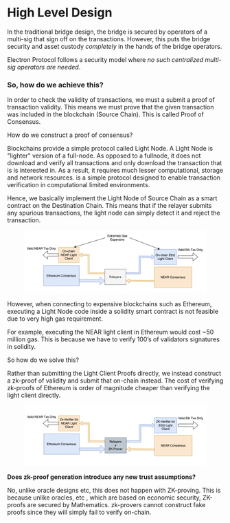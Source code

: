# High Level Design

In the traditional bridge design, the bridge is secured by operators of a multi-sig that sign off on the transactions. However, this puts the bridge security and asset custody _completely_ in the hands of the bridge operators.

Electron Protocol follows a security model where _no such centralized multi-sig operators are needed_.

### So, how do we achieve this?

In order to check the validity of transactions, we must a submit a proof of transaction validity. This means we must prove that the given transaction was included in the blockchain (Source Chain). This is called Proof of Consensus.

How do we construct a proof of consensus?

Blockchains provide a simple protocol called Light Node. A Light Node is "lighter" version of a full-node. As opposed to a fullnode, it does not download and verify all transactions and only download the transaction that is is interested in. As a result, it requires much lesser computational, storage and network resources. is a simple protocol designed to enable transaction verification in computational limited environments.

Hence, we basically implement the Light Node of Source Chain as a smart contract on the Destination Chain. This means that if the relayer submits any spurious transactions, the light node can simply detect it and reject the transaction.



<figure><img src="../.gitbook/assets/Screenshot 2023-02-28 at 12.06.24 AM.png" alt=""><figcaption></figcaption></figure>

However, when connecting to expensive blockchains such as Ethereum, executing a Light Node code inside a solidity smart contract is not feasible due to very high gas requirement.

For example, executing the NEAR light client in Ethereum would cost \~50 million gas. This is because we have to verify 100’s of validators signatures in solidity.

So how do we solve this?

Rather than submitting the Light Client Proofs directly, we instead construct a zk-proof of validity and submit that on-chain instead. The cost of verifying zk-proofs of Ethereum is order of magnitude cheaper than verifying the light client directly.

<figure><img src="../.gitbook/assets/Screenshot 2023-02-28 at 12.07.30 AM.png" alt=""><figcaption></figcaption></figure>

**Does zk-proof generation introduce any new trust assumptions?**

No, unlike oracle designs etc, this does not happen with ZK-proving. This is because unlike oracles, etc , which are based on economic security, ZK-proofs are secured by Mathematics. zk-provers cannot construct fake proofs since they will simply fail to verify on-chain.
